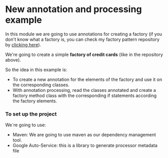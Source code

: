 # New annotation and processing example
In this module we are going to use annotations for creating a factory (if you don't know what a factory is, you can 
check my factory pattern repository by [clicking here](/edwsantos/DesignPatterns/tree/master/factory/README.md)).

We're going to create a simple **factory of credit cards** (like in the repository above).

So the idea in this example is:
* To create a new annotation for the elements of the factory and use it on the corresponding classes.
* With annotation processing, read the classes annotated and create a factory method class with the corresponding 
    if statements according the factory elements.

### To set up the project
We´re going to use:
* Maven: We are going to use maven as our dependency management tool.
* Google Auto-Service: this is a library to generate processor metadata file